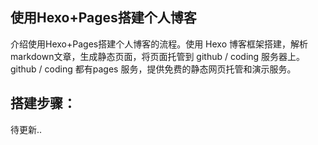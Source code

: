 ## 使用Hexo+Pages搭建个人博客

介绍使用Hexo+Pages搭建个人博客的流程。使用 Hexo 博客框架搭建，解析markdown文章，生成静态页面，将页面托管到 github / coding 服务器上。github / coding 都有pages 服务，提供免费的静态网页托管和演示服务。

## 搭建步骤：

待更新..
